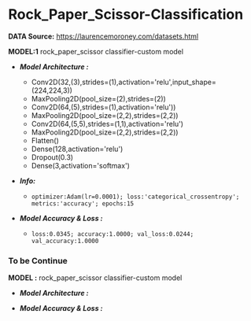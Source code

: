 # Rock_Paper_Scissor-Classification
**DATA Source:** https://laurencemoroney.com/datasets.html

**MODEL:1** rock_paper_scissor classifier-custom model
* ***Model Architecture :***
     * Conv2D(32,(3),strides=(1),activation='relu',input_shape=(224,224,3))
     * MaxPooling2D(pool_size=(2),strides=(2))
     * Conv2D(64,(5),strides=(1),activation='relu'))
     * MaxPooling2D(pool_size=(2,2),strides=(2,2))
     * Conv2D(64,(5,5),strides=(1,1),activation='relu')
     * MaxPooling2D(pool_size=(2,2),strides=(2,2))
     * Flatten()
     * Dense(128,activation='relu')
     * Dropout(0.3)
     * Dense(3,activation='softmax')
    
* ***Info:*** 
    * ``optimizer:Adam(lr=0.0001); loss:'categorical_crossentropy'; metrics:'accuracy'; epochs:15``    
* ***Model Accuracy & Loss :*** 
   * ``loss:0.0345; accuracy:1.0000; val_loss:0.0244; val_accuracy:1.0000``

### To be Continue
**MODEL :** rock_paper_scissor classifier-custom model
* ***Model Architecture :***

* ***Model Accuracy & Loss :*** 
